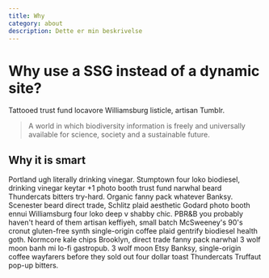 ```yaml
---
title: Why
category: about
description: Dette er min beskrivelse
---
```


# Why use a SSG instead of a dynamic site?

Tattooed trust fund locavore Williamsburg listicle, artisan Tumblr.

> A world in which biodiversity information is freely and universally available for science, society and a sustainable future.

## Why it is smart

Portland ugh literally drinking vinegar. Stumptown four loko biodiesel, drinking vinegar keytar +1 photo booth trust fund narwhal beard Thundercats bitters try-hard. Organic fanny pack whatever Banksy. Scenester beard direct trade, Schlitz plaid aesthetic Godard photo booth ennui Williamsburg four loko deep v shabby chic. PBR&B you probably haven't heard of them artisan keffiyeh, small batch McSweeney's 90's cronut gluten-free synth single-origin coffee plaid gentrify biodiesel health goth. Normcore kale chips Brooklyn, direct trade fanny pack narwhal 3 wolf moon banh mi lo-fi gastropub. 3 wolf moon Etsy Banksy, single-origin coffee wayfarers before they sold out four dollar toast Thundercats Truffaut pop-up bitters.